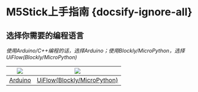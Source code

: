 # M5Stick上手指南 {docsify-ignore-all}

## 选择你需要的编程语言

*使用Arduino/C++编程的话，选择Arduino；使用Blockly/MicroPython，选择UiFlow(Blockly/MicroPython)*

<img src="assets/img/getting_started_pics/arduino_logo.png"> | <img src="assets/img/getting_started_pics/blockly_and_micropython.png">
---|---
[Arduino](zh_CN/quick_start/m5stick/m5stick_quick_start_with_arduino) | [UiFlow(Blockly/MicroPython)](zh_CN/quick_start/m5stick/m5stick_quick_start_with_uiflow)
